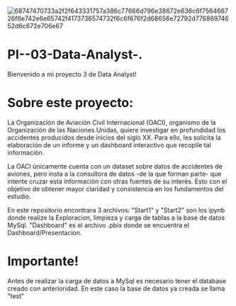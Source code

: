 ![68747470733a2f2f643331757a386c77666d796e38672e636c6f756466726f6e742e6e65742f4173736574732f6c6f676f2d68656e72792d77686974652d6c672e706e67](https://user-images.githubusercontent.com/66129541/201104184-04b30c10-3bb8-4ca0-89f6-6052d517ef09.png)


# PI--03-Data-Analyst-.

Bienvenido a mi proyecto 3 de Data Analyst!

# Sobre este proyecto:

La Organización de Aviación Civil Internacional (OACI), organismo de la Organización de las Naciones Unidas, quiere investigar en profundidad los accidentes producidos desde inicios del siglo XX. Para ello, les solicita la elaboración de un informe y un dashboard interactivo que recopile tal información.

La OACI únicamente cuenta con un dataset sobre datos de accidentes de aviones, pero insta a la consultora de datos -de la que forman parte- que intente cruzar esta información con otras fuentes de su interés. Esto con el objetivo de obtener mayor claridad y consistencia en los fundamentos del estudio.


En este repositorio encontrara 3 archivos:
 "Start1" y "Start2" son los ipynb donde realize la Exploracion, limpieza y carga de tablas a la base de datos MySql.
 "Dashboard" es el archivo .pbix donde se encuentra el Dashboard/Presentacion.
 
 
 # Importante!
 Antes de realizar la carga de datos a MySql es necesario tener el database creado con anterioridad. En este caso la base de datos ya creada se llama "test"
 
 
 
